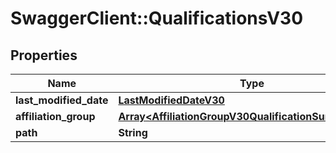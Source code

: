 # SwaggerClient::QualificationsV30

## Properties
Name | Type | Description | Notes
------------ | ------------- | ------------- | -------------
**last_modified_date** | [**LastModifiedDateV30**](LastModifiedDateV30.md) |  | [optional] 
**affiliation_group** | [**Array&lt;AffiliationGroupV30QualificationSummaryV30&gt;**](AffiliationGroupV30QualificationSummaryV30.md) |  | [optional] 
**path** | **String** |  | [optional] 


